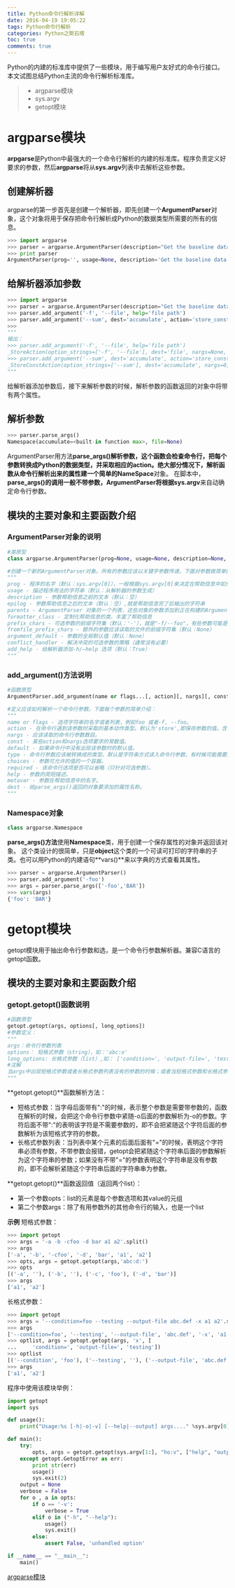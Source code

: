 ```yaml
---
title: Python命令行解析详解
date: 2016-04-19 19:05:22
tags: Python命令行解析
categories: Python之聚石塔
toc: true
comments: true
---
```


Python的内建的标准库中提供了一些模块，用于编写用户友好式的命令行接口。本文试图总结Python主流的命令行解析标准库。

> * argparse模块
> * sys.argv
> * getopt模块

<!-- more -->
# argparse模块
**arpgarse**是Python中最强大的一个命令行解析的内建的标准库。程序负责定义好要求的参数，然后**argparse**将从**sys.argv**列表中去解析这些参数。
## 创建解析器
argparse的第一步首先是创建一个解析器，即先创建一个**ArgumentParser**对象，这个对象将用于保存把命令行解析成Python的数据类型所需要的所有的信息。
```python
>>> import argparse
>>> parser = argparse.ArgumentParser(description="Get the baseline data")
>>> print parser
ArgumentParser(prog='', usage=None, description='Get the baseline data', version=None, formatter_class=<class 'argparse.HelpFormatter'>, conflict_handler='error', add_help=True)
```
## 给解析器添加参数
```python
>>> import argparse
>>> parser = argparse.ArgumentParser(description="Get the baseline data")
>>> parser.add_argument('-f', '--file', help='file path')
>>> parser.add_argument('--sum', dest='accumulate', action='store_const',const=sum, default=max,help='sum the integers (default: find the max)')
>>>
"""
输出：
>>> parser.add_argument('-f', '--file', help='file path')
_StoreAction(option_strings=['-f', '--file'], dest='file', nargs=None, const=None, default=None, type=None, choices=None, help='file path', metavar=None)
>>> parser.add_argument('--sum', dest='accumulate', action='store_const',const=sum, default=max,help='sum the integers (default: find the max)')
_StoreConstAction(option_strings=['--sum'], dest='accumulate', nargs=0, const=<built-in function sum>, default=<built-in function max>, type=None, choices=None, help='sum the integers (default: find the max)', metavar=None)
"""
```
给解析器添加参数后，接下来解析参数的时候，解析参数的函数返回的对象中将带有两个属性。
## 解析参数
```python
>>> parser.parse_args()
Namespace(accumulate=<built-in function max>, file=None)
```
ArgumentParser用方法**parse_args()**解析参数，这个函数会检查命令行，把每个参数转换成Python的数据类型，并采取相应的action。绝大部分情况下，解析函数从命令行解析出来的属性建一个简单的**NameSpace**对象。
在脚本中，**parse_args()**的调用一般不带参数，**ArgumentParser**将根据**sys.argv**来自动确定命令行参数。


## 模块的主要对象和主要函数介绍
### ArgumentParser对象的说明
```python
#类原型
class argparse.ArgumentParser(prog=None, usage=None, description=None, epilog=None, parents=[], formatter_class=argparse.HelpFormatter, prefix_chars='-', fromfile_prefix_chars=None, argument_default=None, conflict_handler='error', add_help=True)

#创建一个新的ArgumentParser对象。所有的参数应该以关键字参数传递。下面对参数做简单的介绍，它们是：
"""
prog - 程序的名字（默认：sys.argv[0]），一般根据sys.argv[0]来决定在帮助信息中如何显示程序的名字.
usage - 描述程序用法的字符串（默认：从解析器的参数生成）
description - 参数帮助信息之前的文本（默认：空）
epilog - 参数帮助信息之后的文本（默认：空）,就是帮助信息完了后输出的字符串
parents - ArgumentParser 对象的一个列表，这些对象的参数添加到正在构建的ArgumentParser对象
formatter_class - 定制化帮助信息的类，丰富了帮助信息
prefix_chars - 可选参数的前缀字符集（默认：'-'），就是"-f/--foo"，有些参数可能是'+f'，此时用该参数去指定。
fromfile_prefix_chars - 额外的参数应该读取的文件的前缀字符集（默认：None）
argument_default - 参数的全局默认值（默认：None）
conflict_handler - 解决冲突的可选参数的策略（通常没有必要）
add_help - 给解析器添加-h/–help 选项（默认：True）
"""
```
### add_argument()方法说明
```python
#函数原型
ArgumentParser.add_argument(name or flags...[, action][, nargs][, const][, default][, type][, choices][, required][, help][, metavar][, dest])

#定义应该如何解析一个命令行参数。下面每个参数的简单介绍：
"""
name or flags - 选项字符串的名字或者列表，例如foo 或者-f, --foo。
action - 在命令行遇到该参数时采取的基本动作类型。默认为'store',即保存参数的值。含有计算参数出现的次数，保存参数列表等
nargs - 应该读取的命令行参数数目。
const - 某些action和nargs选项要求的常数值。
default - 如果命令行中没有出现该参数时的默认值。
type - 命令行参数应该被转换成的类型。默认是字符串方式读入命令行参数，有时候可能需要解析成整数，浮点数等类型
choices - 参数可允许的值的一个容器。
required - 该命令行选项是否可以省略（只针对可选参数）。
help - 参数的简短描述。
metavar - 参数在帮助信息中的名字。
dest - 给parse_args()返回的对象要添加的属性名称。
"""
```
### Namespace对象
```python
class argparse.Namespace
```
**parse_args()方法**使用**Namespace**类，用于创建一个保存属性的对象并返回该对象。
这个类设计的很简单，只是**object**这个类的一个可读可打印的字符串的子类。也可以用Python的内建语句**vars()**来以字典的方式查看其属性。
```python
>>> parser = argparse.ArgumentParser()
>>> parser.add_argument('-foo')
>>> args = parser.parse_args(['-foo','BAR'])
>>> vars(args)
{'foo': 'BAR'}
```

# getopt模块
getopt模块用于抽出命令行参数和选，是一个命令行参数解析器。兼容C语言的getopt函数。
## 模块的主要对象和主要函数介绍
### getopt.getopt()函数说明
```python
#函数原型
getopt.getopt(args, options[, long_options])
#参数定义：
"""
args：命令行参数列表
options： 短格式参数（string），如：'abc:o'
long_options: 长格式参数（list）,如： ['condition=', 'output-file=', 'testing']
#注解
当args中出现短格式参数或者长格式参数列表没有的参数的时候；或者当短格式参数和长格式参数中定义了必须有的参数，即含有":"或者"="的时候，但是args中没出现该参数的时候，均会报错，异常类为：getopt.GetoptError: option -x not recognized。
"""
```
**getopt.getopt()**函数解析方法：

 - 短格式参数：当字母后面带有":"的时候，表示整个参数是需要带参数的，函数在解析的时候，会把这个命令行参数中紧随-o后面的参数解析为-o的参数。字符后面不带":"的表明该字符是不需要参数的，即不会把紧随这个字符后面的参数解析为该短格式字符的参数。
 - 长格式参数列表：当列表中某个元素的后面后面有"="的时候，表明这个字符串必须有参数，不带参数会报错，getopt会把紧随这个字符串后面的参数解析为这个字符串的参数；如果没有不带"="的参数表明这个字符串是没有参数的，即不会解析紧随这个字符串后面的字符串串为参数。

**getopt.getopt()**函数返回值（返回两个list）：

 - 第一个参数opts：list的元素是每个参数选项和其value的元组
 - 第二个参数args：除了有用参数外的其他命令行的输入，也是一个list

**示例**
短格式参数：
```python
>>> import getopt
>>> args = '-a -b -cfoo -d bar a1 a2'.split()
>>> args
['-a', '-b', '-cfoo', '-d', 'bar', 'a1', 'a2']
>>> opts, args = getopt.getopt(args,'abc:d:')
>>> opts
[('-a', ''), ('-b', ''), ('-c', 'foo'), ('-d', 'bar')]
>>> args
['a1', 'a2']
```
长格式参数：
```python
>>> import getopt
>>> args = '--condition=foo --testing --output-file abc.def -x a1 a2'.split()
>>> args
['--condition=foo', '--testing', '--output-file', 'abc.def', '-x', 'a1', 'a2']
>>> optlist, args = getopt.getopt(args, 'x', [
...     'condition=', 'output-file=', 'testing'])
>>> optlist
[('--condition', 'foo'), ('--testing', ''), ('--output-file', 'abc.def'), ('-x', '')]
>>> args
['a1', 'a2']
```
程序中使用该模块举例：
```python
import getopt
import sys

def usage():
    print("Usage:%s [-h|-o|-v] [--help|--output] args...." %sys.argv[0]);

def main():
    try:
        opts, args = getopt.getopt(sys.argv[1:], "ho:v", ["help", "output="])
    except getopt.GetoptError as err:
        print str(err)
        usage()
        sys.exit(2)
    output = None
    verbose = False
    for o , a in opts:
        if o == '-v':
            verbose = True
        elif o in ("-h", "--help"):
            usage()
            sys.exit()
        else:
            assert False, 'unhandled option'

if __name__ == "__main__":
    main()
```

[argparse模块](http://python.usyiyi.cn/python_278/library/argparse.html)
